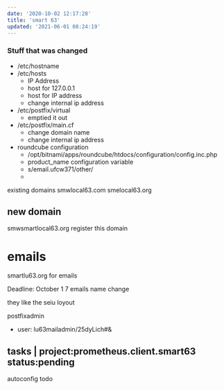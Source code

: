 ```yaml
---
date: '2020-10-02 12:17:28'
title: 'smart 63'
updated: '2021-06-01 08:24:19'
---
```

### Stuff that was changed
* /etc/hostname
* /etc/hosts
  * IP Address
  * host for 127.0.0.1
  * host for IP address
  * change internal ip address
* /etc/postfix/virtual
  * emptied it out
* /etc/postfix/main.cf
  * change domain name
  * change internal ip address
* roundcube configuration
  * /opt/bitnami/apps/roundcube/htdocs/configuration/config.inc.php
  * product_name configuration variable
  * s/email.ufcw371/other/
  *

existing domains
smwlocal63.com
smelocal63.org

## new domain
smwsmartlocal63.org
register this domain

# emails
smartlu63.org for emails

Deadline: October 1
7 emails
name change

they like the seiu loyout

postfixadmin
* user: lu63mailadmin/25dyLich#&

## tasks &#124; project:prometheus.client.smart63 status:pending

autoconfig todo
